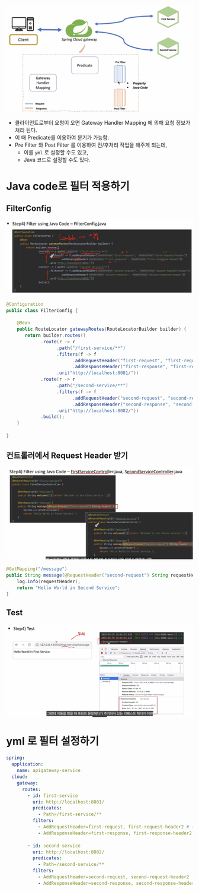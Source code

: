 ![](attachments/Pasted%20image%2020240107144547.png)

- 클라이언트로부터 요청이 오면 Gateway Handler Mapping 에 의해 요청 정보가 처리 된다.
- 이 때 Predicate를 이용하여 분기가 가능함.
- Pre Filter 와 Post Filter 를 이용하여 전/후처리 작업을 해주게 되는데, 
	- 이를 `yml` 로 설정할 수도 있고,
	- Java 코드로 설정할 수도 있다.


# Java code로 필터 적용하기

## FilterConfig

![](attachments/Pasted%20image%2020240107145522.png)

```java
@Configuration  
public class FilterConfig {  
  
    @Bean  
    public RouteLocator gatewayRoutes(RouteLocatorBuilder builder) {  
       return builder.routes()  
             .route(r -> r  
                   .path("/first-service/**")  
                   .filters(f -> f  
                         .addRequestHeader("first-request", "first-request-header")  
                         .addResponseHeader("first-response", "first-response-header"))  
                   .uri("http://localhost:8081/"))  
             .route(r -> r  
                   .path("/second-service/**")  
                   .filters(f -> f  
                         .addRequestHeader("second-request", "second-request-header")  
                         .addResponseHeader("second-response", "second-response-header"))  
                   .uri("http://localhost:8082/"))  
             .build();  
    }  
  
}
```

## 컨트롤러에서 Request Header 받기

![](attachments/Pasted%20image%2020240107145557.png)

```java
@GetMapping("/message")  
public String message(@RequestHeader("second-request") String requestHeader) {  
    log.info(requestHeader);  
    return "Hello World in Second Service";  
}
```

## Test

![](attachments/Pasted%20image%2020240107145724.png)

# yml 로 필터 설정하기

```yml
spring:  
  application:  
    name: apigateway-service  
  cloud:  
    gateway:  
      routes:  
        - id: first-service  
          uri: http://localhost:8081/  
          predicates:  
            - Path=/first-service/**  
          filters:  
            - AddRequestHeader=first-request, first-request-header2 # (key, value)  
            - AddResponseHeader=first-response, first-response-header2  
  
        - id: second-service  
          uri: http://localhost:8082/  
          predicates:  
            - Path=/second-service/**  
          filters:  
            - AddRequestHeader=second-request, second-request-header2  
            - AddResponseHeader=second-response, second-response-header2
```

